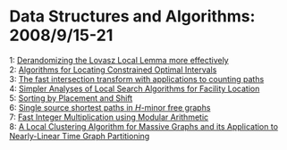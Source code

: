 # Data Structures and Algorithms: 2008/9/15-21  
1: [Derandomizing the Lovasz Local Lemma more effectively](https://doi.org/10.48550/arXiv.0807.2120)  
2: [Algorithms for Locating Constrained Optimal Intervals](https://doi.org/10.48550/arXiv.0809.2097)  
3: [The fast intersection transform with applications to counting paths](https://doi.org/10.48550/arXiv.0809.2489)  
4: [Simpler Analyses of Local Search Algorithms for Facility Location](https://doi.org/10.48550/arXiv.0809.2554)  
5: [Sorting by Placement and Shift](https://doi.org/10.48550/arXiv.0809.2957)  
6: [Single source shortest paths in $H$-minor free graphs](https://doi.org/10.48550/arXiv.0809.2970)  
7: [Fast Integer Multiplication using Modular Arithmetic](https://doi.org/10.48550/arXiv.0801.1416)  
8: [A Local Clustering Algorithm for Massive Graphs and its Application to  Nearly-Linear Time Graph Partitioning](https://doi.org/10.48550/arXiv.0809.3232)  